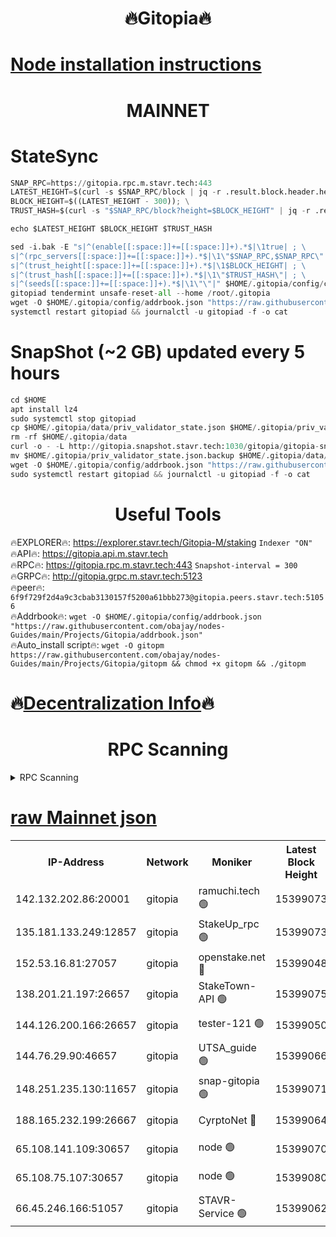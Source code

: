 <h1 align="center"> 🔥Gitopia🔥</h1>

[Node installation instructions](https://github.com/obajay/nodes-Guides/tree/main/Projects/Gitopia)
=

<h1 align="center"> MAINNET</h1>

# StateSync
```python
SNAP_RPC=https://gitopia.rpc.m.stavr.tech:443
LATEST_HEIGHT=$(curl -s $SNAP_RPC/block | jq -r .result.block.header.height); \
BLOCK_HEIGHT=$((LATEST_HEIGHT - 300)); \
TRUST_HASH=$(curl -s "$SNAP_RPC/block?height=$BLOCK_HEIGHT" | jq -r .result.block_id.hash)

echo $LATEST_HEIGHT $BLOCK_HEIGHT $TRUST_HASH

sed -i.bak -E "s|^(enable[[:space:]]+=[[:space:]]+).*$|\1true| ; \
s|^(rpc_servers[[:space:]]+=[[:space:]]+).*$|\1\"$SNAP_RPC,$SNAP_RPC\"| ; \
s|^(trust_height[[:space:]]+=[[:space:]]+).*$|\1$BLOCK_HEIGHT| ; \
s|^(trust_hash[[:space:]]+=[[:space:]]+).*$|\1\"$TRUST_HASH\"| ; \
s|^(seeds[[:space:]]+=[[:space:]]+).*$|\1\"\"|" $HOME/.gitopia/config/config.toml
gitopiad tendermint unsafe-reset-all --home /root/.gitopia
wget -O $HOME/.gitopia/config/addrbook.json "https://raw.githubusercontent.com/obajay/nodes-Guides/main/Projects/Gitopia/addrbook.json"
systemctl restart gitopiad && journalctl -u gitopiad -f -o cat
```
# SnapShot (~2 GB) updated every 5 hours
```python
cd $HOME
apt install lz4
sudo systemctl stop gitopiad
cp $HOME/.gitopia/data/priv_validator_state.json $HOME/.gitopia/priv_validator_state.json.backup
rm -rf $HOME/.gitopia/data
curl -o - -L http://gitopia.snapshot.stavr.tech:1030/gitopia/gitopia-snap.tar.lz4 | lz4 -c -d - | tar -x -C $HOME/.gitopia --strip-components 2
mv $HOME/.gitopia/priv_validator_state.json.backup $HOME/.gitopia/data/priv_validator_state.json
wget -O $HOME/.gitopia/config/addrbook.json "https://raw.githubusercontent.com/obajay/nodes-Guides/main/Projects/Gitopia/addrbook.json"
sudo systemctl restart gitopiad && journalctl -u gitopiad -f -o cat
```
 <h1 align="center"> Useful Tools</h1>

🔥EXPLORER🔥:      https://explorer.stavr.tech/Gitopia-M/staking  `Indexer "ON"` \
🔥API🔥: 			 		 https://gitopia.api.m.stavr.tech \
🔥RPC🔥:           https://gitopia.rpc.m.stavr.tech:443              `Snapshot-interval = 300` \
🔥GRPC🔥:          http://gitopia.grpc.m.stavr.tech:5123 \
🔥peer🔥:					 `6f9f729f2d4a9c3cbab3130157f5200a61bbb273@gitopia.peers.stavr.tech:51056` \
🔥Addrbook🔥:    ```wget -O $HOME/.gitopia/config/addrbook.json "https://raw.githubusercontent.com/obajay/nodes-Guides/main/Projects/Gitopia/addrbook.json"``` \
🔥Auto_install script🔥: ```wget -O gitopm https://raw.githubusercontent.com/obajay/nodes-Guides/main/Projects/Gitopia/gitopm && chmod +x gitopm && ./gitopm```

🔥[Decentralization Info](https://github.com/obajay/StateSync-snapshots/tree/main/Projects/Gitopia/Decentralization)🔥
=

<h1 align="center"> RPC Scanning</h1>

<details>
<summary>RPC Scanning</summary>

<h2 align="center"> We scan nodes in real time every 4 hours. And we provide the final result of RPC endpoints.
We cannot influence the operation of these nodes in any way. </h2>


```python
If Voting Power is higher than 0 --> then the Node is a validator of the network and may be subject to attack and be a potential threat to the chain.
```
```python
We marked such validators with a red symbol
```

</details>

[raw Mainnet json](https://rpc-check.gitopm.stavr.tech/gitopm/rpc-gitopm-result.json)
=

<table><tr><th>IP-Address</th><th>Network</th><th>Moniker</th><th>Latest Block Height</th><th>Earliest Block Height</th><th>Catching Up</th><th>Tx Index</th><th>Voting Power</th><th>Scan Time</th></tr><tr><td>142.132.202.86:20001</td><td>gitopia</td><td>ramuchi.tech 🟢</td><td>15399073</td><td>6548337</td><td>False</td><td>on</td><td>0</td><td>2024-03-16T02:59:33.765657452UTC</td></tr><tr><td>135.181.133.249:12857</td><td>gitopia</td><td>StakeUp_rpc 🟢</td><td>15399073</td><td>8010001</td><td>False</td><td>on</td><td>0</td><td>2024-03-16T02:59:34.075441326UTC</td></tr><tr><td>152.53.16.81:27057</td><td>gitopia</td><td>openstake.net 🔴</td><td>15399048</td><td>10455001</td><td>False</td><td>off</td><td>61373</td><td>2024-03-16T02:58:50.741760051UTC</td></tr><tr><td>138.201.21.197:26657</td><td>gitopia</td><td>StakeTown-API 🟢</td><td>15399075</td><td>12733501</td><td>False</td><td>on</td><td>0</td><td>2024-03-16T02:59:38.433959918UTC</td></tr><tr><td>144.126.200.166:26657</td><td>gitopia</td><td>tester-121 🟢</td><td>15399050</td><td>12832814</td><td>False</td><td>off</td><td>0</td><td>2024-03-16T02:58:53.069462857UTC</td></tr><tr><td>144.76.29.90:46657</td><td>gitopia</td><td>UTSA_guide 🟢</td><td>15399066</td><td>13035301</td><td>False</td><td>on</td><td>0</td><td>2024-03-16T02:59:22.651629653UTC</td></tr><tr><td>148.251.235.130:11657</td><td>gitopia</td><td>snap-gitopia 🟢</td><td>15399071</td><td>14941501</td><td>False</td><td>on</td><td>0</td><td>2024-03-16T02:59:31.472473357UTC</td></tr><tr><td>188.165.232.199:26667</td><td>gitopia</td><td>CyrptoNet 🔴</td><td>15399064</td><td>15044042</td><td>False</td><td>off</td><td>18672</td><td>2024-03-16T02:59:18.374740107UTC</td></tr><tr><td>65.108.141.109:30657</td><td>gitopia</td><td>node 🟢</td><td>15399070</td><td>15095965</td><td>False</td><td>on</td><td>0</td><td>2024-03-16T02:59:29.139054036UTC</td></tr><tr><td>65.108.75.107:30657</td><td>gitopia</td><td>node 🟢</td><td>15399080</td><td>15146660</td><td>False</td><td>on</td><td>0</td><td>2024-03-16T02:59:44.866624504UTC</td></tr><tr><td>66.45.246.166:51057</td><td>gitopia</td><td>STAVR-Service 🟢</td><td>15399062</td><td>15391001</td><td>False</td><td>on</td><td>0</td><td>2024-03-16T02:59:11.989367978UTC</td></tr></table>
